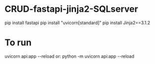 # CRUD-fastapi-jinja2-SQLserver
pip install fastapi
pip install "uvicorn[standard]"
pip install Jinja2==3.1.2
# To run
uvicorn api:app --reload
or: python -m uvicorn api:app --reload
